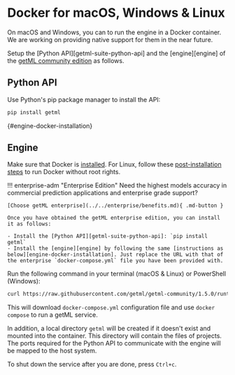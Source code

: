# Docker for macOS, Windows & Linux


On macOS and Windows, you can to run the engine in a Docker container. We are working on providing native support for them in the near future.

Setup the [Python API][getml-suite-python-api] and the [engine][engine] of the [getML community edition](https://github.com/getml/getml-community) as follows.

## Python API

Use Python's pip package manager to install the API:

```py
pip install getml
```
[](){#engine-docker-installation}
## Engine

Make sure that Docker is [installed](https://docs.docker.com/get-docker/). For Linux, follow these [post-installation steps](https://docs.docker.com/engine/install/linux-postinstall/) to run Docker without root rights.

!!! enterprise-adm "Enterprise Edition"
    Need the highest models accuracy in commercial prediction applications and enterprise grade support?

    [Choose getML enterprise](../../enterprise/benefits.md){ .md-button }

    Once you have obtained the getML enterprise edition, you can install it as follows:

    - Install the [Python API][getml-suite-python-api]: `pip install getml`
    - Install the [engine][engine] by following the same [instructions as below][engine-docker-installation]. Just replace the URL with that of the enterprise `docker-compose.yml` file you have been provided with.


Run the following command in your terminal (macOS & Linux) or PowerShell (Windows):

```bash
curl https://raw.githubusercontent.com/getml/getml-community/1.5.0/runtime/docker-compose.yml | docker-compose up -f -
```

This will download `docker-compose.yml` configuration file and use `docker compose` to run a getML service.

In addition, a local directory `getml` will be created if it doesn't exist and mounted into the container. This directory will contain the files of projects. The ports required for the Python API to communicate with the engine will be mapped to the host system.

To shut down the service after you are done, press `Ctrl+c`.
